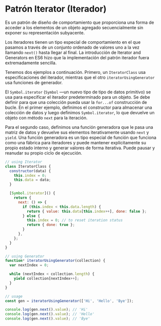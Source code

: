 # Patrón Iterator (Iterador)

Es un patrón de diseño de comportamiento que proporciona una forma de acceder a los elementos de un objeto agregado secuencialmente sin exponer su representación subyacente.

Los iteradores tienen un tipo especial de comportamiento en el que pasamos a través de un conjunto ordenado de valores uno a la vez llamando `next()` hasta llegar al final. La introducción de Iterator and Generators en ES6 hizo que la implementación del patrón iterador fuera extremadamente sencilla.

Tenemos dos ejemplos a continuación. Primero, un `IteratorClass` usa especificaciones del iterador, mientras que el otro `iteratorUsingGenerator` usa funciones de generador.

El `Symbol.iterator` (`Symbol` —un nuevo tipo de tipo de datos primitivo) se usa para especificar el iterador predeterminado para un objeto. Se debe definir para que una colección pueda usar la `for...of` construcción de bucle. En el primer ejemplo, definimos el constructor para almacenar una colección de datos y luego definimos `Symbol.iterator`, lo que devuelve un objeto con método `next` para la iteración.

Para el segundo caso, definimos una función generadora que le pasa una matriz de datos y devuelve sus elementos iterativamente usando `next` y `yield`. Una función generadora es un tipo especial de función que funciona como una fábrica para iteradores y puede mantener explícitamente su propio estado interno y generar valores de forma iterativa. Puede pausar y reanudar su propio ciclo de ejecución.

```javascript
// using Iterator
class IteratorClass {
  constructor(data) {
    this.index = 0;
    this.data = data;
  }

  [Symbol.iterator]() {
    return {
      next: () => {
        if (this.index < this.data.length) {
          return { value: this.data[this.index++], done: false };
        } else {
          this.index = 0; // to reset iteration status
          return { done: true };
        }
      },
    };
  }
}

// using Generator
function* iteratorUsingGenerator(collection) {
  var nextIndex = 0;

  while (nextIndex < collection.length) {
    yield collection[nextIndex++];
  }
}

// usage
const gen = iteratorUsingGenerator(['Hi', 'Hello', 'Bye']);

console.log(gen.next().value); // 'Hi'
console.log(gen.next().value); // 'Hello'
console.log(gen.next().value); // 'Bye'
```
